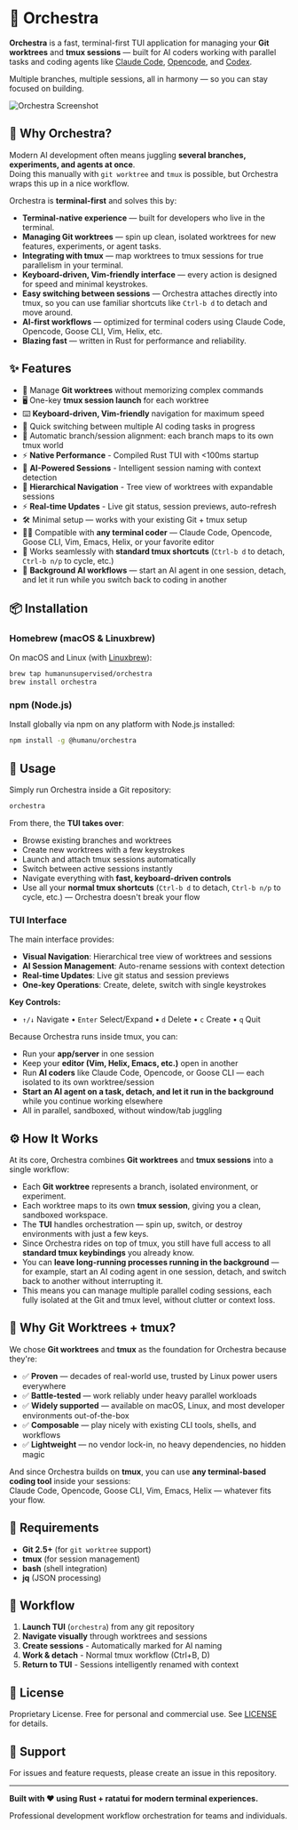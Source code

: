 # 🎼 Orchestra

**Orchestra** is a fast, terminal-first TUI application for managing your **Git worktrees** and **tmux sessions** — built for AI coders working with parallel tasks and coding agents like [Claude Code](https://claude.ai), [Opencode](https://opencode.ai), and [Codex](https://openai.com/blog/openai-codex).

Multiple branches, multiple sessions, all in harmony — so you can stay focused on building.

![Orchestra Screenshot](assets/orchestra-screenshot.png)

## 🚀 Why Orchestra?

Modern AI development often means juggling **several branches, experiments, and agents at once**.  
Doing this manually with `git worktree` and `tmux` is possible, but Orchestra wraps this up in a nice workflow.  

Orchestra is **terminal-first** and solves this by:
- **Terminal-native experience** — built for developers who live in the terminal.
- **Managing Git worktrees** — spin up clean, isolated worktrees for new features, experiments, or agent tasks.  
- **Integrating with tmux** — map worktrees to tmux sessions for true parallelism in your terminal.  
- **Keyboard-driven, Vim-friendly interface** — every action is designed for speed and minimal keystrokes.  
- **Easy switching between sessions** — Orchestra attaches directly into tmux, so you can use familiar shortcuts like `Ctrl-b d` to detach and move around.  
- **AI-first workflows** — optimized for terminal coders using Claude Code, Opencode, Goose CLI, Vim, Helix, etc.  
- **Blazing fast** — written in Rust for performance and reliability.  

## ✨ Features

- 🎯 Manage **Git worktrees** without memorizing complex commands  
- 🖥️ One-key **tmux session launch** for each worktree  
- ⌨️ **Keyboard-driven, Vim-friendly** navigation for maximum speed  
- 🔄 Quick switching between multiple AI coding tasks in progress  
- 📂 Automatic branch/session alignment: each branch maps to its own tmux world  
- ⚡ **Native Performance** - Compiled Rust TUI with <100ms startup
- 🤖 **AI-Powered Sessions** - Intelligent session naming with context detection
- 🌳 **Hierarchical Navigation** - Tree view of worktrees with expandable sessions
- ⚡ **Real-time Updates** - Live git status, session previews, auto-refresh
- 🛠️ Minimal setup — works with your existing Git + tmux setup  
- 🧑‍💻 Compatible with **any terminal coder** — Claude Code, Opencode, Goose CLI, Vim, Emacs, Helix, or your favorite editor  
- 🔀 Works seamlessly with **standard tmux shortcuts** (`Ctrl-b d` to detach, `Ctrl-b n/p` to cycle, etc.)  
- 🤖 **Background AI workflows** — start an AI agent in one session, detach, and let it run while you switch back to coding in another

## 📦 Installation

### Homebrew (macOS & Linuxbrew)
On macOS and Linux (with [Linuxbrew](https://docs.brew.sh/Homebrew-on-Linux)):

```bash
brew tap humanunsupervised/orchestra
brew install orchestra
```

### npm (Node.js)
Install globally via npm on any platform with Node.js installed:

```bash
npm install -g @humanu/orchestra
```

## 🎹 Usage

Simply run Orchestra inside a Git repository:

```bash
orchestra
```

From there, the **TUI takes over**:
- Browse existing branches and worktrees  
- Create new worktrees with a few keystrokes  
- Launch and attach tmux sessions automatically  
- Switch between active sessions instantly  
- Navigate everything with **fast, keyboard-driven controls**  
- Use all your **normal tmux shortcuts** (`Ctrl-b d` to detach, `Ctrl-b n/p` to cycle, etc.) — Orchestra doesn't break your flow  

### TUI Interface

The main interface provides:
- **Visual Navigation**: Hierarchical tree view of worktrees and sessions
- **AI Session Management**: Auto-rename sessions with context detection
- **Real-time Updates**: Live git status and session previews
- **One-key Operations**: Create, delete, switch with single keystrokes

**Key Controls:**
- `↑/↓` Navigate • `Enter` Select/Expand • `d` Delete • `c` Create • `q` Quit

Because Orchestra runs inside tmux, you can:
- Run your **app/server** in one session  
- Keep your **editor (Vim, Helix, Emacs, etc.)** open in another  
- Run **AI coders** like Claude Code, Opencode, or Goose CLI — each isolated to its own worktree/session  
- **Start an AI agent on a task, detach, and let it run in the background** while you continue working elsewhere  
- All in parallel, sandboxed, without window/tab juggling

## ⚙️ How It Works

At its core, Orchestra combines **Git worktrees** and **tmux sessions** into a single workflow:

- Each **Git worktree** represents a branch, isolated environment, or experiment.  
- Each worktree maps to its own **tmux session**, giving you a clean, sandboxed workspace.  
- The **TUI** handles orchestration — spin up, switch, or destroy environments with just a few keys.  
- Since Orchestra rides on top of tmux, you still have full access to all **standard tmux keybindings** you already know.  
- You can **leave long-running processes running in the background** — for example, start an AI coding agent in one session, detach, and switch back to another without interrupting it.  
- This means you can manage multiple parallel coding sessions, each fully isolated at the Git and tmux level, without clutter or context loss.  

## 🧱 Why Git Worktrees + tmux?

We chose **Git worktrees** and **tmux** as the foundation for Orchestra because they're:

- ✅ **Proven** — decades of real-world use, trusted by Linux power users everywhere  
- ✅ **Battle-tested** — work reliably under heavy parallel workloads  
- ✅ **Widely supported** — available on macOS, Linux, and most developer environments out-of-the-box  
- ✅ **Composable** — play nicely with existing CLI tools, shells, and workflows  
- ✅ **Lightweight** — no vendor lock-in, no heavy dependencies, no hidden magic  

And since Orchestra builds on **tmux**, you can use **any terminal-based coding tool** inside your sessions:  
Claude Code, Opencode, Goose CLI, Vim, Emacs, Helix — whatever fits your flow.  

## 🔧 Requirements

- **Git 2.5+** (for `git worktree` support)
- **tmux** (for session management)
- **bash** (shell integration)
- **jq** (JSON processing)

## 🚀 Workflow

1. **Launch TUI** (`orchestra`) from any git repository
2. **Navigate visually** through worktrees and sessions
3. **Create sessions** - Automatically marked for AI naming
4. **Work & detach** - Normal tmux workflow (Ctrl+B, D)
5. **Return to TUI** - Sessions intelligently renamed with context

## 📜 License

Proprietary License. Free for personal and commercial use. See [LICENSE](LICENSE) for details.

## 🤝 Support

For issues and feature requests, please create an issue in this repository.

---

**Built with ❤️ using Rust + ratatui for modern terminal experiences.**

Professional development workflow orchestration for teams and individuals.
